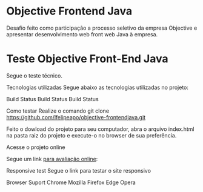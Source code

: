 # Objective Frontend Java
Desafio feito como participação a processo seletivo da empresa Objective e apresentar desenvolvimento web front web Java à empresa.

# Teste Objective Front-End Java

Segue o teste técnico.

Tecnologias utilizadas
Segue abaixo as tecnologias utilizadas no projeto:



Build Status Build Status Build Status

Como testar
Realize o comando git clone https://github.com/lfelipeapo/objective-frontendjava.git

Feito o dowload do projeto para seu computador, abra o arquivo index.html na pasta raiz do projeto e execute-o no browser de sua preferência.

Acesse o projeto online

Segue um link <a href="https://objective-frontendjava.netlify.app">para avaliação online</a>:

Responsive test
Segue o link para testar o site responsivo

Browser Suport
Chrome
Mozilla Firefox
Edge
Opera
